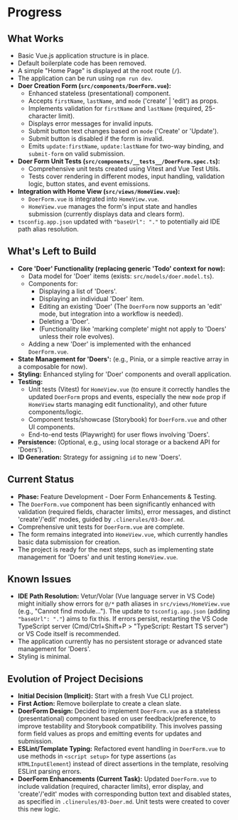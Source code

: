 # Progress

## What Works

- Basic Vue.js application structure is in place.
- Default boilerplate code has been removed.
- A simple "Home Page" is displayed at the root route (`/`).
- The application can be run using `npm run dev`.
- **Doer Creation Form (`src/components/DoerForm.vue`):**
  - Enhanced stateless (presentational) component.
  - Accepts `firstName`, `lastName`, and `mode` ('create' | 'edit') as props.
  - Implements validation for `firstName` and `lastName` (required, 25-character limit).
  - Displays error messages for invalid inputs.
  - Submit button text changes based on `mode` ('Create' or 'Update').
  - Submit button is disabled if the form is invalid.
  - Emits `update:firstName`, `update:lastName` for two-way binding, and `submit-form` on valid submission.
- **Doer Form Unit Tests (`src/components/__tests__/DoerForm.spec.ts`):**
  - Comprehensive unit tests created using Vitest and Vue Test Utils.
  - Tests cover rendering in different modes, input handling, validation logic, button states, and event emissions.
- **Integration with Home View (`src/views/HomeView.vue`):**
  - `DoerForm.vue` is integrated into `HomeView.vue`.
  - `HomeView.vue` manages the form's input state and handles submission (currently displays data and clears form).
- `tsconfig.app.json` updated with `"baseUrl": "."` to potentially aid IDE path alias resolution.

## What's Left to Build

- **Core 'Doer' Functionality (replacing generic 'Todo' context for now):**
  - Data model for 'Doer' items (exists: `src/models/doer.model.ts`).
  - Components for:
    - Displaying a list of 'Doers'.
    - Displaying an individual 'Doer' item.
    - Editing an existing 'Doer' (The `DoerForm` now supports an 'edit' mode, but integration into a workflow is needed).
    - Deleting a 'Doer'.
    - (Functionality like 'marking complete' might not apply to 'Doers' unless their role evolves).
  - Adding a new 'Doer' is implemented with the enhanced `DoerForm.vue`.
- **State Management for 'Doers':** (e.g., Pinia, or a simple reactive array in a composable for now).
- **Styling:** Enhanced styling for 'Doer' components and overall application.
- **Testing:**
  - Unit tests (Vitest) for `HomeView.vue` (to ensure it correctly handles the updated `DoerForm` props and events, especially the new `mode` prop if `HomeView` starts managing edit functionality), and other future components/logic.
  - Component tests/showcase (Storybook) for `DoerForm.vue` and other UI components.
  - End-to-end tests (Playwright) for user flows involving 'Doers'.
- **Persistence:** (Optional, e.g., using local storage or a backend API for 'Doers').
- **ID Generation:** Strategy for assigning `id` to new 'Doers'.

## Current Status

- **Phase:** Feature Development - Doer Form Enhancements & Testing.
- The `DoerForm.vue` component has been significantly enhanced with validation (required fields, character limits), error messages, and distinct 'create'/'edit' modes, guided by `.clinerules/03-Doer.md`.
- Comprehensive unit tests for `DoerForm.vue` are complete.
- The form remains integrated into `HomeView.vue`, which currently handles basic data submission for creation.
- The project is ready for the next steps, such as implementing state management for 'Doers' and unit testing `HomeView.vue`.

## Known Issues

- **IDE Path Resolution:** Vetur/Volar (Vue language server in VS Code) might initially show errors for `@/*` path aliases in `src/views/HomeView.vue` (e.g., "Cannot find module..."). The update to `tsconfig.app.json` (adding `"baseUrl": "."`) aims to fix this. If errors persist, restarting the VS Code TypeScript server (Cmd/Ctrl+Shift+P > "TypeScript: Restart TS server") or VS Code itself is recommended.
- The application currently has no persistent storage or advanced state management for 'Doers'.
- Styling is minimal.

## Evolution of Project Decisions

- **Initial Decision (Implicit):** Start with a fresh Vue CLI project.
- **First Action:** Remove boilerplate to create a clean slate.
- **DoerForm Design:** Decided to implement `DoerForm.vue` as a stateless (presentational) component based on user feedback/preference, to improve testability and Storybook compatibility. This involves passing form field values as props and emitting events for updates and submission.
- **ESLint/Template Typing:** Refactored event handling in `DoerForm.vue` to use methods in `<script setup>` for type assertions (`as HTMLInputElement`) instead of direct assertions in the template, resolving ESLint parsing errors.
- **DoerForm Enhancements (Current Task):** Updated `DoerForm.vue` to include validation (required, character limits), error display, and 'create'/'edit' modes with corresponding button text and disabled states, as specified in `.clinerules/03-Doer.md`. Unit tests were created to cover this new logic.
